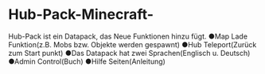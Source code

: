 # Hub-Pack-Minecraft-
Hub-Pack ist ein Datapack, das Neue Funktionen hinzu fügt. ●Map Lade Funktion(z.B. Mobs bzw. Objekte werden gespawnt) ●Hub Teleport(Zurück zum Start punkt) ●Das Datapack hat zwei Sprachen(Englisch u. Deutsch) ●Admin Control(Buch) ●Hilfe Seiten(Anleitung)
